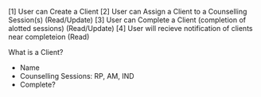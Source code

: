 [1] User can Create a Client
[2] User can Assign a Client to a Counselling Session(s) (Read/Update)
[3] User can Complete a Client (completion of alotted sessions) (Read/Update)
[4] User will recieve notification of clients near completeion (Read)

What is a Client?
- Name
- Counselling Sessions: RP, AM, IND
- Complete?

